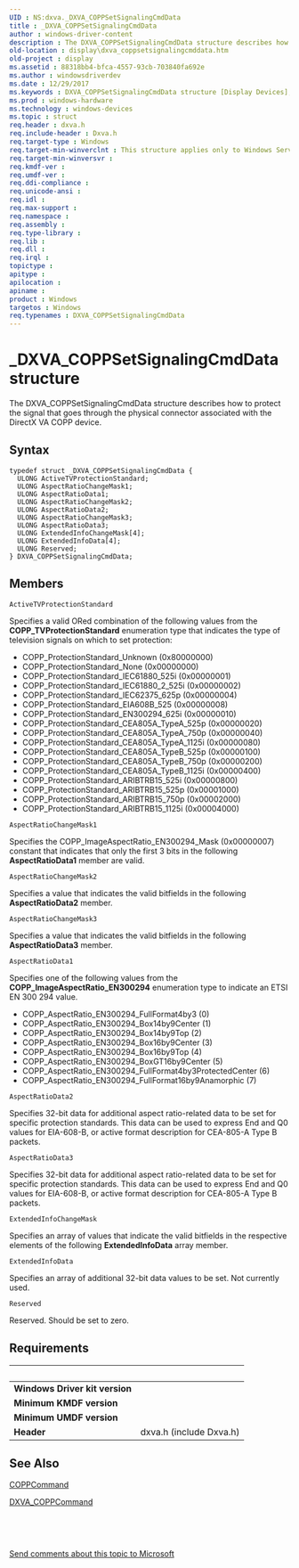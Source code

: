 ```yaml
---
UID : NS:dxva._DXVA_COPPSetSignalingCmdData
title : _DXVA_COPPSetSignalingCmdData
author : windows-driver-content
description : The DXVA_COPPSetSignalingCmdData structure describes how to protect the signal that goes through the physical connector associated with the DirectX VA COPP device.
old-location : display\dxva_coppsetsignalingcmddata.htm
old-project : display
ms.assetid : 88318bb4-bfca-4557-93cb-703840fa692e
ms.author : windowsdriverdev
ms.date : 12/29/2017
ms.keywords : DXVA_COPPSetSignalingCmdData structure [Display Devices], _DXVA_COPPSetSignalingCmdData, dxva/DXVA_COPPSetSignalingCmdData, display.dxva_coppsetsignalingcmddata, dxvaref_2fd69b63-8cfc-427f-9616-4de12bd1a848.xml, DXVA_COPPSetSignalingCmdData
ms.prod : windows-hardware
ms.technology : windows-devices
ms.topic : struct
req.header : dxva.h
req.include-header : Dxva.h
req.target-type : Windows
req.target-min-winverclnt : This structure applies only to Windows Server 2003 with SP1 and later, and Windows XP with SP2 and later.
req.target-min-winversvr : 
req.kmdf-ver : 
req.umdf-ver : 
req.ddi-compliance : 
req.unicode-ansi : 
req.idl : 
req.max-support : 
req.namespace : 
req.assembly : 
req.type-library : 
req.lib : 
req.dll : 
req.irql : 
topictype : 
apitype : 
apilocation : 
apiname : 
product : Windows
targetos : Windows
req.typenames : DXVA_COPPSetSignalingCmdData
---
```


# _DXVA_COPPSetSignalingCmdData structure
The DXVA_COPPSetSignalingCmdData structure describes how to protect the signal that goes through the physical connector associated with the DirectX VA COPP device.

## Syntax
````
typedef struct _DXVA_COPPSetSignalingCmdData {
  ULONG ActiveTVProtectionStandard;
  ULONG AspectRatioChangeMask1;
  ULONG AspectRatioData1;
  ULONG AspectRatioChangeMask2;
  ULONG AspectRatioData2;
  ULONG AspectRatioChangeMask3;
  ULONG AspectRatioData3;
  ULONG ExtendedInfoChangeMask[4];
  ULONG ExtendedInfoData[4];
  ULONG Reserved;
} DXVA_COPPSetSignalingCmdData;
````

## Members


`ActiveTVProtectionStandard`

Specifies a valid ORed combination of the following values from the <b>COPP_TVProtectionStandard</b> enumeration type that indicates the type of television signals on which to set protection:
<ul>
<li>
COPP_ProtectionStandard_Unknown (0x80000000)

</li>
<li>
COPP_ProtectionStandard_None (0x00000000)

</li>
<li>
COPP_ProtectionStandard_IEC61880_525i (0x00000001)

</li>
<li>
COPP_ProtectionStandard_IEC61880_2_525i (0x00000002)

</li>
<li>
COPP_ProtectionStandard_IEC62375_625p (0x00000004)

</li>
<li>
COPP_ProtectionStandard_EIA608B_525 (0x00000008)

</li>
<li>
COPP_ProtectionStandard_EN300294_625i (0x00000010)

</li>
<li>
COPP_ProtectionStandard_CEA805A_TypeA_525p (0x00000020)

</li>
<li>
COPP_ProtectionStandard_CEA805A_TypeA_750p (0x00000040)

</li>
<li>
COPP_ProtectionStandard_CEA805A_TypeA_1125i (0x00000080)

</li>
<li>
COPP_ProtectionStandard_CEA805A_TypeB_525p (0x00000100)

</li>
<li>
COPP_ProtectionStandard_CEA805A_TypeB_750p (0x00000200)

</li>
<li>
COPP_ProtectionStandard_CEA805A_TypeB_1125i (0x00000400)

</li>
<li>
COPP_ProtectionStandard_ARIBTRB15_525i (0x00000800)

</li>
<li>
COPP_ProtectionStandard_ARIBTRB15_525p (0x00001000)

</li>
<li>
COPP_ProtectionStandard_ARIBTRB15_750p (0x00002000)

</li>
<li>
COPP_ProtectionStandard_ARIBTRB15_1125i (0x00004000)

</li>
</ul>

`AspectRatioChangeMask1`

Specifies the COPP_ImageAspectRatio_EN300294_Mask (0x00000007) constant that indicates that only the first 3 bits in the following <b>AspectRatioData1</b> member are valid.

`AspectRatioChangeMask2`

Specifies a value that indicates the valid bitfields in the following <b>AspectRatioData2</b> member.

`AspectRatioChangeMask3`

Specifies a value that indicates the valid bitfields in the following <b>AspectRatioData3</b> member.

`AspectRatioData1`

Specifies one of the following values from the <b>COPP_ImageAspectRatio_EN300294</b> enumeration type to indicate an ETSI EN 300 294 value.
<ul>
<li>
COPP_AspectRatio_EN300294_FullFormat4by3 (0)

</li>
<li>
COPP_AspectRatio_EN300294_Box14by9Center (1)

</li>
<li>
COPP_AspectRatio_EN300294_Box14by9Top (2)

</li>
<li>
COPP_AspectRatio_EN300294_Box16by9Center (3)

</li>
<li>
COPP_AspectRatio_EN300294_Box16by9Top (4)

</li>
<li>
COPP_AspectRatio_EN300294_BoxGT16by9Center (5)

</li>
<li>
COPP_AspectRatio_EN300294_FullFormat4by3ProtectedCenter (6)

</li>
<li>
COPP_AspectRatio_EN300294_FullFormat16by9Anamorphic (7)

</li>
</ul>

`AspectRatioData2`

Specifies 32-bit data for additional aspect ratio-related data to be set for specific protection standards. This data can be used to express End and Q0 values for EIA-608-B, or active format description for CEA-805-A Type B packets.

`AspectRatioData3`

Specifies 32-bit data for additional aspect ratio-related data to be set for specific protection standards. This data can be used to express End and Q0 values for EIA-608-B, or active format description for CEA-805-A Type B packets.

`ExtendedInfoChangeMask`

Specifies an array of values that indicate the valid bitfields in the respective elements of the following <b>ExtendedInfoData</b> array member.

`ExtendedInfoData`

Specifies an array of additional 32-bit data values to be set. Not currently used.

`Reserved`

Reserved. Should be set to zero.


## Requirements
| &nbsp; | &nbsp; |
| ---- |:---- |
| **Windows Driver kit version** |  |
| **Minimum KMDF version** |  |
| **Minimum UMDF version** |  |
| **Header** | dxva.h (include Dxva.h) |

## See Also

<a href="https://msdn.microsoft.com/library/windows/hardware/ff539642">COPPCommand</a>

<a href="..\dxva\ns-dxva-_dxva_coppcommand.md">DXVA_COPPCommand</a>

 

 

<a href="mailto:wsddocfb@microsoft.com?subject=Documentation%20feedback [display\display]:%20DXVA_COPPSetSignalingCmdData structure%20 RELEASE:%20(12/29/2017)&amp;body=%0A%0APRIVACY STATEMENT%0A%0AWe use your feedback to improve the documentation. We don't use your email address for any other purpose, and we'll remove your email address from our system after the issue that you're reporting is fixed. While we're working to fix this issue, we might send you an email message to ask for more info. Later, we might also send you an email message to let you know that we've addressed your feedback.%0A%0AFor more info about Microsoft's privacy policy, see http://privacy.microsoft.com/en-us/default.aspx." title="Send comments about this topic to Microsoft">Send comments about this topic to Microsoft</a>